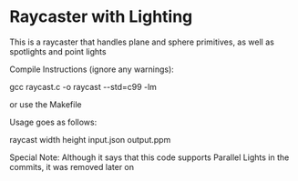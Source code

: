 # Raycaster with Lighting
This is a raycaster that handles plane and sphere primitives, as well as spotlights and point lights


Compile Instructions (ignore any warnings):

gcc raycast.c -o raycast --std=c99 -lm

or use the Makefile




Usage goes as follows:

raycast width height input.json output.ppm





Special Note: Although it says that this code supports Parallel Lights in the commits, it was removed later on
